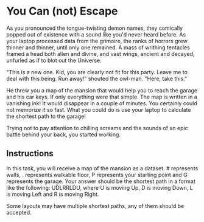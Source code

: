 # You Can (not) Escape

As you pronounced the tongue-twisting demon names, they comically popped out of existence with a sound like you'd never heard before. As your laptop processed data from the grimoire, the ranks of horrors grew thinner and thinner, until only one remained. A mass of writhing tentacles framed a head both alien and divine, and vast wings, ancient and decayed, unfurled as if to blot out the Universe.

"This is a new one. Kid, you are clearly not fit for this party. Leave me to deal with this being. Run away!" shouted the owl-man. "Here, take this."

He threw you a map of the mansion that would help you to reach the garage and his car keys. If only everything were that simple. The map is written in a vanishing ink! It would disappear in a couple of minutes. You certainly could not memorize it so fast. What you could do is use your laptop to calculate the shortest path to the garage!

Trying not to pay attention to chilling screams and the sounds of an epic battle behind your back, you started working.

## Instructions

In this task, you will receive a map of the mansion as a dataset. # represents walls, . represents walkable floor, P represents your starting point and G represents the garage. Your answer should be the shortest path in a format like the following: UDLRRLDU, where U is moving Up, D is moving Down, L is moving Left and R is moving Right.

Some layouts may have multiple shortest paths, any of them should be accepted.
